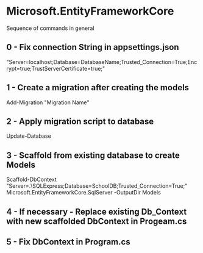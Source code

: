 # Microsoft.EntityFrameworkCore
Sequence of commands in general

## 0 - Fix connection String in appsettings.json
"Server=localhost;Database=DatabaseName;Trusted_Connection=True;Encrypt=true;TrustServerCertificate=true;"

## 1 - Create a migration after creating the models
Add-Migration "Migration Name"

## 2 - Apply migration script to database
Update-Database

## 3 - Scaffold from existing database to create Models
Scaffold-DbContext "Server=.\SQLExpress;Database=SchoolDB;Trusted_Connection=True;" Microsoft.EntityFrameworkCore.SqlServer -OutputDir Models

## 4 - If necessary - Replace existing Db_Context with new scaffolded DbContext in Progeam.cs

## 5 - Fix DbContext in Program.cs
